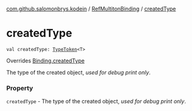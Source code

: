 [com.github.salomonbrys.kodein](../index.md) / [RefMultitonBinding](index.md) / [createdType](.)

# createdType

`val createdType: `[`TypeToken`](../-type-token/index.md)`<T>`

Overrides [Binding.createdType](../../com.github.salomonbrys.kodein.bindings/-binding/created-type.md)

The type of the created object, *used for debug print only*.

### Property

`createdType` - The type of the created object, *used for debug print only*.